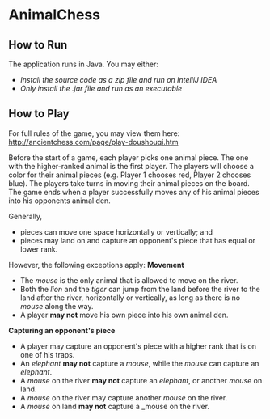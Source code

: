 # AnimalChess

How to Run
----
The application runs in Java. You may either:
* _Install the source code as a zip file and run on IntelliJ IDEA_
* _Only install the .jar file and run as an executable_

How to Play
----
For full rules of the game, you may view them here:
http://ancientchess.com/page/play-doushouqi.htm

Before the start of a game, each player picks one animal piece. The one with the higher-ranked animal is the first player. The players will choose a color for their animal pieces (e.g. Player 1 chooses red, Player 2 chooses blue). The players take turns in moving their animal pieces on the board. The game ends when a player successfully moves any of his animal pieces into his opponents animal den.

  Generally,
  * pieces can move one space horizontally or vertically; and
  * pieces may land on and capture an opponent's piece that has equal or lower rank.
  
  However, the following exceptions apply:
  __Movement__
  * The _mouse_ is the only animal that is allowed to move on the river.
  * Both the _lion_ and the _tiger_ can jump from the land before the river to the land after the river, horizontally or vertically, as long as there is no _mouse_ along the way.
  * A player __may not__ move his own piece into his own animal den.
  
  __Capturing an opponent's piece__
  * A player may capture an opponent's piece with a higher rank that is on one of his traps.
  * An _elephant_ __may not__ capture a _mouse_, while the _mouse_ can capture an _elephant_.
  * A _mouse_ on the river __may not__ capture an _elephant_, or another _mouse_ on land.
  * A _mouse_ on the river may capture another _mouse_ on the river.
  * A _mouse_ on land __may not__ capture a _mouse on the river.
